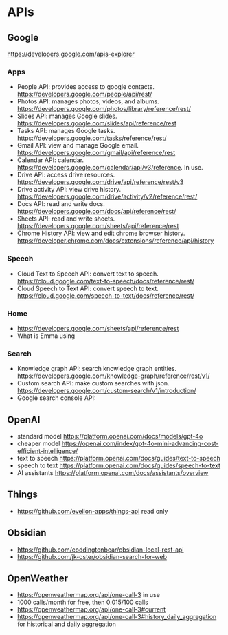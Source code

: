 # APIs

## Google
https://developers.google.com/apis-explorer

### Apps
* People API: provides access to google contacts. https://developers.google.com/people/api/rest/
* Photos API: manages photos, videos, and albums. https://developers.google.com/photos/library/reference/rest/ 
* Slides API: manages Google slides. https://developers.google.com/slides/api/reference/rest
* Tasks API: manages Google tasks. https://developers.google.com/tasks/reference/rest/
* Gmail API: view and manage Google email. https://developers.google.com/gmail/api/reference/rest
* Calendar API: calendar. https://developers.google.com/calendar/api/v3/reference. In use.
* Drive API: access drive resources. https://developers.google.com/drive/api/reference/rest/v3
* Drive activity API: view drive history. https://developers.google.com/drive/activity/v2/reference/rest/
* Docs API: read and write docs. https://developers.google.com/docs/api/reference/rest/
* Sheets API: read and write sheets. https://developers.google.com/sheets/api/reference/rest
* Chrome History API: view and edit chrome browser history. https://developer.chrome.com/docs/extensions/reference/api/history 
### Speech
* Cloud Text to Speech API: convert text to speech. https://cloud.google.com/text-to-speech/docs/reference/rest/
* Cloud Speech to Text API: convert speech to text. https://cloud.google.com/speech-to-text/docs/reference/rest/

### Home
* https://developers.google.com/sheets/api/reference/rest
* What is Emma using

### Search
* Knowledge graph API: search knowledge graph entities. https://developers.google.com/knowledge-graph/reference/rest/v1/ 
* Custom search API: make custom searches with json. https://developers.google.com/custom-search/v1/introduction/ 
* Google search console API:

## OpenAI
* standard model https://platform.openai.com/docs/models/gpt-4o
* cheaper model https://openai.com/index/gpt-4o-mini-advancing-cost-efficient-intelligence/
* text to speech https://platform.openai.com/docs/guides/text-to-speech
* speech to text https://platform.openai.com/docs/guides/speech-to-text
* AI assistants https://platform.openai.com/docs/assistants/overview

## Things
* https://github.com/evelion-apps/things-api read only

## Obsidian
* https://github.com/coddingtonbear/obsidian-local-rest-api 
* https://github.com/jk-oster/obsidian-search-for-web 

## OpenWeather
* https://openweathermap.org/api/one-call-3 in use
* 1000 calls/month for free, then 0.015/100 calls
* https://openweathermap.org/api/one-call-3#current
* https://openweathermap.org/api/one-call-3#history_daily_aggregation for historical and daily aggregation